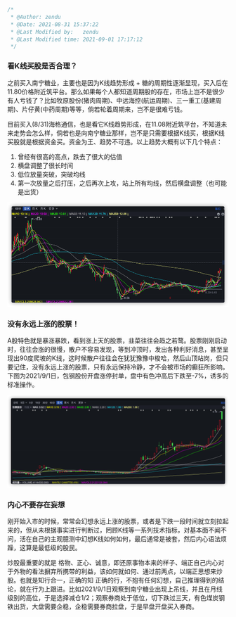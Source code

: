 ```js
/*
 * @Author: zendu 
 * @Date: 2021-08-31 15:37:22 
 * @Last Modified by:   zendu 
 * @Last Modified time: 2021-09-01 17:17:12 
 */
```



### 看K线买股是否合理？

之前买入南宁糖业，主要也是因为K线趋势形成 + 糖的周期性逐渐显现，买入后在11.80价格附近筑平台。那么如果每个人都知道周期股的存在，市场上岂不是很少有人亏钱了？比如牧原股份(猪肉周期)、中远海控(航运周期)、三一重工(基建周期)、片仔黄(中药周期)等等，倘若轮着周期来，岂不是很难亏钱。

目前买入(8/31)海格通信，也是看它K线趋势形成，在11.08附近筑平台，不知道未来走势会怎么样，倘若也是向南宁糖业那样，岂不是只需要根据K线买，根据K线买股就是根据资金买。资金为王、趋势不可违。以上趋势大概有以下几个特点：

1. 曾经有很高的高点，跌去了很大的估值
2. 横盘调整了很长时间
3. 低位放量突破，突破均线
4. 第一次放量之后打压，之后再次上攻，站上所有均线，然后横盘调整（也可能是出货）


<div align="center">
<img src="img/image-20210831164727183.png" />
</div>




### 没有永远上涨的股票！

A股特色就是暴涨暴跌，看到涨上天的股票，韭菜往往会趋之若鹜。股票刚刚启动时，往往会涨的很慢，散户不容易发现，等到冲顶时，发出各种利好消息，甚至呈现出90度爬坡的K线，这时候散户往往会在犹犹豫豫中梭哈，然后山顶站岗，但只要记住，没有永远上涨的股票，只有永远保持冷静，才不会被市场的癫狂所影响。下图为2021/9/1日，包钢股份开盘涨停封单，盘中有色冲高后下跌至-7%，诱多的标准操作。


<div align="center">
<img src="img/image-20210901170705356.png" />
</div>



### 内心不要存在妄想

刚开始入市的时候，常常会幻想永远上涨的股票，或者是下跌一段时间就立刻拉起来的，但从未根据事实进行判断过，罔顾K线等一系列技术指标，对基本面不闻不问，活在自己的主观臆测中幻想K线如何如何，最后通常是被套，然后内心语法烦躁，这算是最低级的股民。

炒股最重要的就是 格物、正心、诚意，即还原事物本来的样子、端正自己内心对于外物的看法摒弃所携带的利益，该如何就如何、通过前两点，以端正思想来炒股。也就是知行合一，正确的知 正确的行，不抱有任何幻想，自己推理得到的结论，就在行为上跟进。比如2021/9/1日观察到南宁糖业出现上吊线，并且在月线级别的高位，于是选择减仓1/2；观察券商处于低位，切下跌过三天，有色煤炭钢铁出货，大盘需要企稳，企稳需要券商拉盘，于是早盘开盘买入券商。



